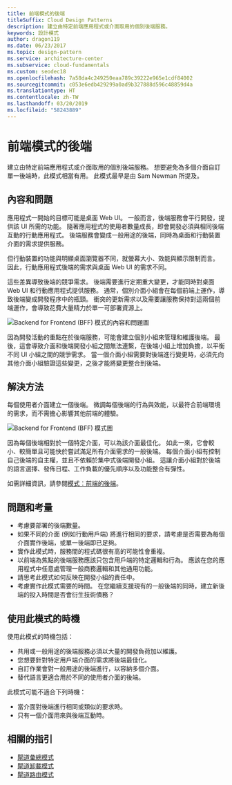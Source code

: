 ```yaml
---
title: 前端模式的後端
titleSuffix: Cloud Design Patterns
description: 建立由特定前端應用程式或介面取用的個別後端服務。
keywords: 設計模式
author: dragon119
ms.date: 06/23/2017
ms.topic: design-pattern
ms.service: architecture-center
ms.subservice: cloud-fundamentals
ms.custom: seodec18
ms.openlocfilehash: 7a58da4c249250eaa789c39222e965e1cdf84002
ms.sourcegitcommit: c053e6edb429299a0ad9b327888d596c48859d4a
ms.translationtype: HT
ms.contentlocale: zh-TW
ms.lasthandoff: 03/20/2019
ms.locfileid: "58243889"
---
```

# <a name="backends-for-frontends-pattern"></a>前端模式的後端

建立由特定前端應用程式或介面取用的個別後端服務。 想要避免為多個介面自訂單一後端時，此模式相當有用。 此模式最早是由 Sam Newman 所提及。

## <a name="context-and-problem"></a>內容和問題

應用程式一開始的目標可能是桌面 Web UI。 一般而言，後端服務會平行開發，提供該 UI 所需的功能。 隨著應用程式的使用者數量成長，即會開發必須與相同後端互動的行動應用程式。 後端服務會變成一般用途的後端，同時為桌面和行動裝置介面的需求提供服務。

但行動裝置的功能與明顯桌面瀏覽器不同，就螢幕大小、效能與顯示限制而言。 因此，行動應用程式後端的需求與桌面 Web UI 的需求不同。

這些差異導致後端的競爭需求。 後端需要進行定期重大變更，才能同時對桌面 Web UI 和行動應用程式提供服務。 通常，個別介面小組會在每個前端上運作，導致後端變成開發程序中的瓶頸。 衝突的更新需求以及需要讓服務保持對這兩個前端運作，會導致花費大量精力於單一可部署資源上。

![Backend for Frontend (BFF) 模式的內容和問題圖](./_images/backend-for-frontend.png)

因為開發活動的重點在於後端服務，可能會建立個別小組來管理和維護後端。 最後，這會導致介面和後端開發小組之間無法連繫，在後端小組上增加負擔，以平衡不同 UI 小組之間的競爭需求。 當一個介面小組需要對後端進行變更時，必須先向其他介面小組驗證這些變更，之後才能將變更整合到後端。

## <a name="solution"></a>解決方法

每個使用者介面建立一個後端。 微調每個後端的行為與效能，以最符合前端環境的需求，而不需擔心影響其他前端的體驗。

![Backend for Frontend (BFF) 模式圖](./_images/backend-for-frontend-example.png)

因為每個後端相對於一個特定介面，可以為該介面最佳化。 如此一來，它會較小、較簡單且可能快於嘗試滿足所有介面需求的一般後端。 每個介面小組有控制自己後端的自主權，並且不依賴於集中式後端開發小組。 這讓介面小組對於後端的語言選擇、發佈日程、工作負載的優先順序以及功能整合有彈性。

如需詳細資訊，請參閱[模式︰前端的後端](https://samnewman.io/patterns/architectural/bff/)。

## <a name="issues-and-considerations"></a>問題和考量

- 考慮要部署的後端數量。
- 如果不同的介面 (例如行動用戶端) 將進行相同的要求，請考慮是否需要為每個介面實作後端，或單一後端即已足夠。
- 實作此模式時，服務間的程式碼很有高的可能性會重複。
- 以前端為焦點的後端服務應該只包含用戶端的特定邏輯和行為。 應該在您的應用程式中任意處管理一般商務邏輯和其他通用功能。
- 請思考此模式如何反映在開發小組的責任中。
- 考慮實作此模式需要的時間。 在您繼續支援現有的一般後端的同時，建立新後端的投入時間是否會衍生技術債務？

## <a name="when-to-use-this-pattern"></a>使用此模式的時機

使用此模式的時機包括：

- 共用或一般用途的後端服務必須以大量的開發負荷加以維護。
- 您想要針對特定用戶端介面的需求將後端最佳化。
- 自訂作業會對一般用途的後端進行，以容納多個介面。
- 替代語言更適合用於不同的使用者介面的後端。

此模式可能不適合下列時機：

- 當介面對後端進行相同或類似的要求時。
- 只有一個介面用來與後端互動時。

## <a name="related-guidance"></a>相關的指引

- [閘道彙總模式](./gateway-aggregation.md)
- [閘道卸載模式](./gateway-offloading.md)
- [閘道路由模式](./gateway-routing.md)
